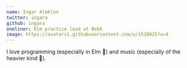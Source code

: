 ```yaml
---
name: Ingar Almklov
twitter: ingara
github: ingara
oneliner: Elm practice lead at Bekk
image: https://avatars1.githubusercontent.com/u/1528825?v=4
---
```


I love programming (especially in Elm 🌳) and music (especially of the heavier kind 🤘).
